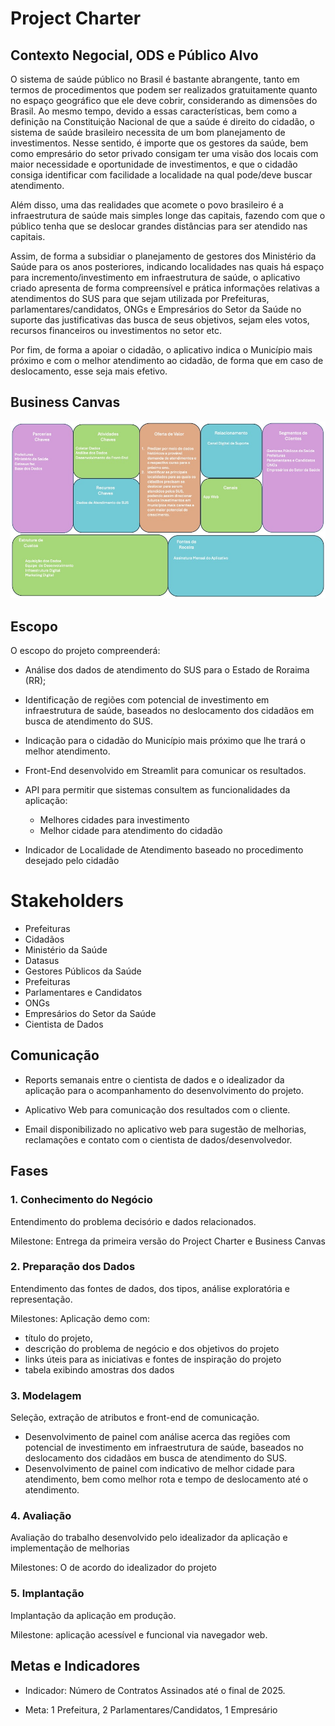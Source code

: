 # Project Charter

## Contexto Negocial, ODS e Público Alvo

O sistema de saúde público no Brasil é bastante abrangente, tanto em termos de procedimentos que podem 
ser realizados gratuitamente quanto no espaço geográfico que ele deve cobrir, considerando as dimensões do Brasil. 
Ao mesmo tempo, devido a essas características, bem como a definição na Constituição Nacional de que a saúde é
direito do cidadão, o sistema de saúde brasileiro necessita de um bom planejamento de investimentos. Nesse sentido, 
é importe que os gestores da saúde, bem como empresário do setor privado consigam ter uma visão dos locais com maior
necessidade e oportunidade de investimentos, e que o cidadão consiga identificar com facilidade a localidade na qual
pode/deve buscar atendimento.

Além disso, uma das realidades que acomete o povo brasileiro é a infraestrutura de saúde mais 
simples longe das capitais, fazendo com que o público tenha que se deslocar grandes distâncias 
para ser atendido nas capitais. 

Assim, de forma a subsidiar o planejamento de gestores dos Ministério da Saúde para os anos posteriores, indicando localidades nas quais há espaço para incremento/investimento em infraestrutura de 
saúde, o aplicativo criado apresenta de forma compreensível e prática informações relativas a atendimentos do SUS para que sejam utilizada por Prefeituras, parlamentares/candidatos, ONGs e Empresários do Setor da Saúde 
no suporte das justificativas das busca de seus objetivos, sejam eles votos, recursos financeiros ou investimentos no setor etc.
         
Por fim, de forma a apoiar o cidadão, o aplicativo indica o Município mais próximo e com o melhor atendimento
ao cidadão, de forma que em caso de deslocamento, esse seja mais efetivo.

## Business Canvas

![Business Canvas](/docs/business_docs/imgs/business_canvas.jpg)

## Escopo

O escopo do projeto compreenderá:

* Análise dos dados de atendimento do SUS para o Estado de Roraima (RR); 

* Identificação de regiões com potencial de investimento em infraestrutura de saúde, baseados no deslocamento dos cidadãos em busca de atendimento do SUS.

* Indicação para o cidadão do Município mais próximo que lhe trará o melhor atendimento.

* Front-End desenvolvido em Streamlit para comunicar os resultados.

* API para permitir que sistemas consultem as funcionalidades da aplicação:
  * Melhores cidades para investimento
  * Melhor cidade para atendimento do cidadão

* Indicador de Localidade de Atendimento baseado no procedimento desejado pelo cidadão

# Stakeholders

* Prefeituras
* Cidadãos 
* Ministério da Saúde 
* Datasus
* Gestores Públicos da Saúde 
* Prefeituras
* Parlamentares e Candidatos 
* ONGs
* Empresários do Setor da Saúde
* Cientista de Dados

## Comunicação

* Reports semanais entre o cientista de dados e o idealizador da aplicação para o acompanhamento do desenvolvimento do projeto.

* Aplicativo Web para comunicação dos resultados com o cliente.

* Email disponibilizado no aplicativo web para sugestão de melhorias, reclamações e contato com o cientista de dados/desenvolvedor.

## Fases

### 1. Conhecimento do Negócio

Entendimento do problema decisório e dados relacionados.

Milestone: Entrega da primeira versão do Project Charter e Business Canvas

### 2. Preparação dos Dados

Entendimento das fontes de dados, dos tipos, análise exploratória e representação.

Milestones: Aplicação demo com:

* título do projeto, 
* descrição do problema de negócio e dos objetivos do projeto 
* links úteis para as iniciativas e fontes de inspiração do projeto 
* tabela exibindo amostras dos dados

### 3. Modelagem

Seleção, extração de atributos e front-end de comunicação.

* Desenvolvimento de painel com análise acerca das regiões com potencial de investimento em infraestrutura de saúde, baseados no deslocamento dos cidadãos em busca de atendimento do SUS.
* Desenvolvimento de painel com indicativo de melhor cidade para atendimento, bem como melhor rota e tempo de deslocamento até o atendimento.

### 4. Avaliação

Avaliação do trabalho desenvolvido pelo idealizador da aplicação e implementação de melhorias

Milestones: O de acordo do idealizador do projeto 


### 5. Implantação

Implantação da aplicação em produção.

Milestone: aplicação acessível e funcional via navegador web.


## Metas e Indicadores

*  Indicador: Número de Contratos Assinados até o final de 2025.

  * Meta: 1 Prefeitura,  2 Parlamentares/Candidatos, 1 Empresário